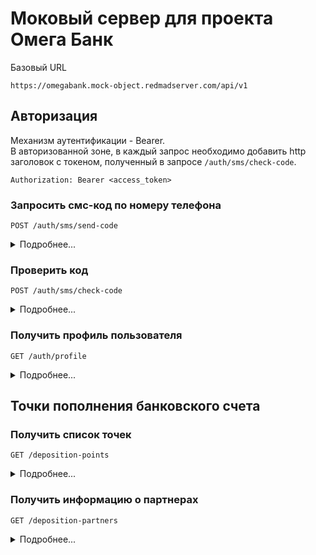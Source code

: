 # Моковый сервер для проекта Омега Банк

Базовый URL
```
https://omegabank.mock-object.redmadserver.com/api/v1
```

## Авторизация

Механизм аутентификации - Bearer. <br>
В авторизованной зоне, в каждый запрос необходимо добавить http заголовок с токеном, полученный в запросе `/auth/sms/check-code`.
```
Authorization: Bearer <access_token>
```


### Запросить смс-код по номеру телефона
```
POST /auth/sms/send-code
```
<details>
<summary>Подробнее...</summary>
Запрос:
```json
{
    "phone_number": "79991112233"
}
```
Ответ:
```json
{
    "data": {
        "retry_interval": 60
     }
}
```
</details>  

### Проверить код 
```
POST /auth/sms/check-code
```
<details>
<summary>Подробнее...</summary>
Запрос:
```json
{
    "phone_number": "79991112233",
    "code": "1234"
}
```
Ответ:
```json
{
    "data": {
        "access_token": "406A143A-A460-4A05-BF26-C28D7D04F129",
        "refresh_token": "921F7D7A-CB3A-4681-9B93-5A2FD4B46553",
        "expires_in": 86400
     }
}
```
</details>  


### Получить профиль пользователя
```
GET /auth/profile
```
<details>
<summary>Подробнее...</summary>
Ответ:
```json
{
    "data": {
        "user": {
            "user_id": 9703,
            "full_name": "Тестовый Тест Тестович",
            "phone": "79991112233",
            "email": "testdev@redmadrobot.com"
        }
    }
}
```
</details>  

## Точки пополнения банковского счета

### Получить список точек
```
GET /deposition-points
```
<details>
<summary>Подробнее...</summary>
Ответ:
```json
{
    "data": {
        "points": [
            {
                "externalId": "17971",
                "partnerName": "MTSBank",
                "location": {
                    "latitude": 55.7570521,
                    "longitude": 37.61711
                },
                "workHours": "ПН-ВС 08:00-22:00",
                "phones": "+7(495)921-28-00",
                "fullAddress": "г Москва, ул Охотный Ряд, д 2"
            },
        ]
    }
}
```
</details>  

### Получить информацию о партнерах
```
GET /deposition-partners
```
<details>
<summary>Подробнее...</summary>
Ответ:
```json
{
    "data": {
        "partners": [
            {
                "id": "MKB",
                "name": "МКБ",
                "picture": "",
                "url": "",
                "hasLocations": true,
                "isMomentary": false,
                "depositionDuration": "",
                "limitations": "",
                "pointType": "",
                "externalPartnerId": "220",
                "description": "",
                "moneyMin": 10,
                "moneyMax": 300000,
                "hasPreferentialDeposition": false,
                "limits": [
                    {
                        "currency": {
                            "code": 643,
                            "name": "RUB",
                            "strCode": "643"
                        },
                        "min": 10,
                        "max": 300000
                    }
                ],
                "dailyLimits": [
                    {
                        "currency": {
                            "code": 643,
                            "name": "RUB",
                            "strCode": "643"
                        },
                        "amount": 300000
                    }
                ]
            }
        ]
    }
}
```
</details>  